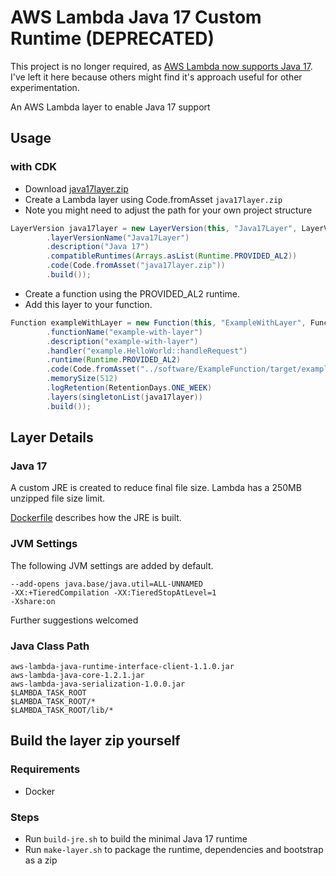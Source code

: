 # AWS Lambda Java 17 Custom Runtime (DEPRECATED)

This project is no longer required, as [AWS Lambda now supports Java 17](https://aws.amazon.com/blogs/compute/java-17-runtime-now-available-on-aws-lambda/). I've left it here because others might find it's approach useful for other experimentation. 


An AWS Lambda layer to enable Java 17 support

## Usage

### with CDK

- Download [java17layer.zip](https://github.com/msailes/lambda-java17-layer/releases/download/v0.0.1-alpha/java17layer.zip)
- Create a Lambda layer using Code.fromAsset `java17layer.zip`
- Note you might need to adjust the path for your own project structure

```java 
LayerVersion java17layer = new LayerVersion(this, "Java17Layer", LayerVersionProps.builder()
        .layerVersionName("Java17Layer")
        .description("Java 17")
        .compatibleRuntimes(Arrays.asList(Runtime.PROVIDED_AL2))
        .code(Code.fromAsset("java17layer.zip"))
        .build());
```

- Create a function using the PROVIDED_AL2 runtime.
- Add this layer to your function.

```java
Function exampleWithLayer = new Function(this, "ExampleWithLayer", FunctionProps.builder()
        .functionName("example-with-layer")
        .description("example-with-layer")
        .handler("example.HelloWorld::handleRequest")
        .runtime(Runtime.PROVIDED_AL2)
        .code(Code.fromAsset("../software/ExampleFunction/target/example.jar"))
        .memorySize(512)
        .logRetention(RetentionDays.ONE_WEEK)
        .layers(singletonList(java17layer))
        .build());
```

## Layer Details

### Java 17 

A custom JRE is created to reduce final file size. Lambda has a 250MB unzipped file size limit.

[Dockerfile](Dockerfile) describes how the JRE is built.

### JVM Settings

The following JVM settings are added by default.

```
--add-opens java.base/java.util=ALL-UNNAMED 
-XX:+TieredCompilation -XX:TieredStopAtLevel=1 
-Xshare:on
```

Further suggestions welcomed

### Java Class Path

```
aws-lambda-java-runtime-interface-client-1.1.0.jar
aws-lambda-java-core-1.2.1.jar
aws-lambda-java-serialization-1.0.0.jar
$LAMBDA_TASK_ROOT
$LAMBDA_TASK_ROOT/*
$LAMBDA_TASK_ROOT/lib/*
```

## Build the layer zip yourself

### Requirements

- Docker

### Steps

- Run `build-jre.sh` to build the minimal Java 17 runtime
- Run `make-layer.sh` to package the runtime, dependencies and bootstrap as a zip

